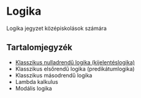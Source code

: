 # Logika

Logika jegyzet középiskolások számára

## Tartalomjegyzék
- [Klasszikus nulladrendű logika (kijelentéslogika)](kijelenteslogika/)
- Klasszikus elsőrendű logika (predikátumlogika)
- Klasszikus másodrendű logika
- Lambda kalkulus
- Modális logika